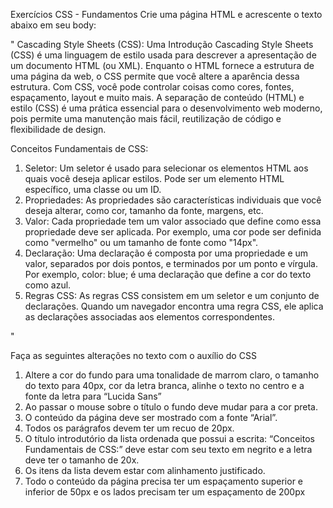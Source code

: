 Exercícios CSS - Fundamentos
Crie uma página HTML e acrescente o texto abaixo em seu body:

"
Cascading Style Sheets (CSS):
Uma Introdução
Cascading Style Sheets (CSS) é uma linguagem de estilo usada para descrever a apresentação de um documento HTML (ou XML). Enquanto o HTML fornece a estrutura de uma página da web, o CSS permite que você altere a aparência dessa estrutura.
Com CSS, você pode controlar coisas como cores, fontes, espaçamento, layout e muito mais. A separação de conteúdo (HTML) e estilo (CSS) é uma prática essencial para o desenvolvimento web moderno, pois permite uma manutenção mais fácil, reutilização de código e flexibilidade de design.

Conceitos Fundamentais de CSS:
1. Seletor: Um seletor é usado para selecionar os elementos HTML aos quais você deseja
aplicar estilos. Pode ser um elemento HTML específico, uma classe ou um ID.
2. Propriedades: As propriedades são características individuais que você deseja alterar, como cor, tamanho da fonte, margens, etc.
3. Valor: Cada propriedade tem um valor associado que define como essa propriedade deve ser aplicada. Por exemplo, uma cor pode ser definida como "vermelho" ou um
tamanho de fonte como "14px".
4. Declaração: Uma declaração é composta por uma propriedade e um valor, separados por dois pontos, e terminados por um ponto e vírgula. Por exemplo, color: blue; é uma declaração que define a cor do texto como azul.
5. Regras CSS: As regras CSS consistem em um seletor e um conjunto de declarações. Quando um navegador encontra uma regra CSS, ele aplica as declarações associadas aos elementos correspondentes.

"

Faça as seguintes alterações no texto com o auxílio do CSS
1. Altere a cor do fundo para uma tonalidade de marrom claro, o tamanho do texto para 40px, cor da letra branca, alinhe o texto no centro e a fonte da letra para “Lucida Sans”
2. Ao passar o mouse sobre o título o fundo deve mudar para a cor preta.
3. O conteúdo da página deve ser mostrado com a fonte “Arial”.
4. Todos os parágrafos devem ter um recuo de 20px.
5. O título introdutório da lista ordenada que possui a escrita: “Conceitos Fundamentais de CSS:” deve estar com seu texto em negrito e a letra deve ter o tamanho de 20x.
6. Os itens da lista devem estar com alinhamento justificado.
7. Todo o conteúdo da página precisa ter um espaçamento superior e inferior de 50px e os lados precisam ter um espaçamento de 200px